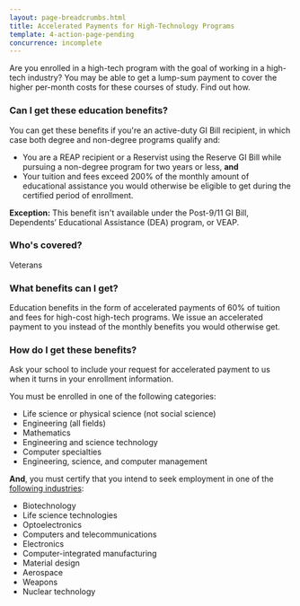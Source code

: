```yaml
---
layout: page-breadcrumbs.html
title: Accelerated Payments for High-Technology Programs
template: 4-action-page-pending
concurrence: incomplete
---
```


Are you enrolled in a high-tech program with the goal of working in a high-tech industry? You may be able to get a lump-sum payment to cover the higher per-month costs for these courses of study. Find out how.

<div class="call-out" markdown="1">

### Can I get these education benefits?
You can get these benefits if you're an active-duty GI Bill recipient, in which case both degree and non-degree programs qualify and:
-	You are a REAP recipient or a Reservist using the Reserve GI Bill while pursuing a non-degree program for two years or less, **and**
-	Your tuition and fees exceed 200% of the monthly amount of educational assistance you would otherwise be eligible to get during the certified period of enrollment.

**Exception:** This benefit isn't available under the Post-9/11 GI Bill, Dependents’ Educational Assistance (DEA) program, or VEAP.

### Who's covered?
Veterans
</div>

### What benefits can I get?

Education benefits in the form of accelerated payments of 60% of tuition and fees for high-cost high-tech programs. We issue an accelerated payment to you instead of the monthly benefits you would otherwise get. 

### How do I get these benefits?

Ask your school to include your request for accelerated payment to us when it turns in your enrollment information. 

You must be enrolled in one of the following categories:

-	Life science or physical science (not social science)
-	Engineering (all fields)
-	Mathematics
-	Engineering and science technology
-	Computer specialties
-	Engineering, science, and computer management

**And**, you must certify that you intend to seek employment in one of the [following industries](http://www.gpo.gov/fdsys/granule/USCODE-2011-title38/USCODE-2011-title38-partIII-chap30-subchapII-sec3014A):

- Biotechnology
- Life science technologies
- Optoelectronics
- Computers and telecommunications
- Electronics
- Computer-integrated manufacturing
- Material design
- Aerospace
- Weapons
- Nuclear technology
